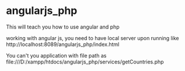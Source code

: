 # angularjs_php
This will teach you how to use angular and php

working with angular js, you need to have local server upon running like http://localhost:8089/angularjs_php/index.html

You can't you application with file path as file:///D:/xampp/htdocs/angularjs_php/services/getCountries.php
